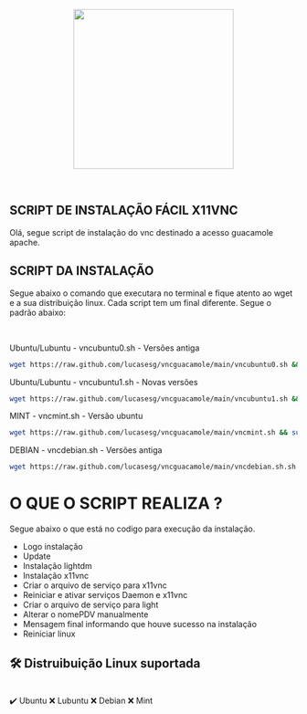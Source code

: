 <p align="center"><img width="280" src="https://allgenius.com.br/wp-content/uploads/2018/07/logotopositel.png"></p>

<br/>

## SCRIPT DE INSTALAÇÃO FÁCIL X11VNC

Olá, segue script de instalação do vnc destinado a acesso guacamole apache.

## SCRIPT DA INSTALAÇÃO

Segue abaixo o comando que executara no terminal e fique atento ao wget e a sua distribuição linux. Cada script tem um final diferente. Segue o padrão abaixo:

<br/>

Ubuntu/Lubuntu - vncubuntu0.sh - Versões antiga
```bash
wget https://raw.github.com/lucasesg/vncguacamole/main/vncubuntu0.sh && sudo chmod +x vncubuntu0.sh && sudo ./vncubuntu0.sh
```
Ubuntu/Lubuntu - vncubuntu1.sh - Novas versões
```bash
wget https://raw.github.com/lucasesg/vncguacamole/main/vncubuntu1.sh && sudo chmod +x vncubuntu1.sh && sudo ./vncubuntu1.sh
```
MINT - vncmint.sh - Versão ubuntu
```bash
wget https://raw.github.com/lucasesg/vncguacamole/main/vncmint.sh && sudo chmod +x vncmint.sh && sudo ./vncmint.sh
```
DEBIAN - vncdebian.sh - Versões antiga 
```bash
wget https://raw.github.com/lucasesg/vncguacamole/main/vncdebian.sh.sh && chmod +x vncdebian.sh && ./vncdebian.sh
```
# O QUE O SCRIPT REALIZA ?

Segue abaixo o que está no codigo para execução da instalação.

- Logo instalação
- Update
- Instalação lightdm
- Instalação x11vnc
- Criar o arquivo de serviço para x11vnc
- Reiniciar e ativar serviços Daemon e x11vnc
- Criar o arquivo de serviço para light
- Alterar o nomePDV manualmente
- Mensagem final informando que houve sucesso na instalação
- Reiniciar linux

## 🛠 Distruibuição Linux suportada

<br/>
✔️ Ubuntu
❌ Lubuntu
❌ Debian
❌ Mint
